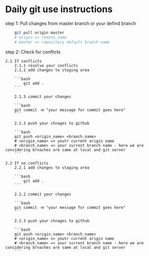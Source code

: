 # Daily git use instructions

step 1: Pull changes from master branch or your defind branch

```bash
    git pull origin master
    # origin => remote_name
    # master => repository default branch name
```

step 2: Check for conflicts

    2.1 If conflicts
        2.1.1 resolve your conflicts  
        2.1.2 add changes to staging area  

        ```bash
            git add .
        ```

        2.1.3 commit your changes

        ```bash
        git commit -m "your message for commit goes here"
        ```

        2.1.3 push your chnages to github

        ```bash
        git push <origin_name> <branch_name>
        # <origin_name> => youtr current origin name 
        # <branch_name> => your current branch name - here we are considering brnaches are same at local and git server
        ```

    2.2 If no conflicts
        2.2.1 add changes to staging area

        ```bash
            git add .
        ```

        2.2.2 commit your changes

        ```bash
        git commit -m "your message for commit goes here"
        ```

        2.2.3 push your chnages to github

        ```bash
        git push <origin_name> <branch_name>
        # <origin_name> => youtr current origin name 
        # <branch_name> => your current branch name - here we are considering brnaches are same at local and git server
        ```
